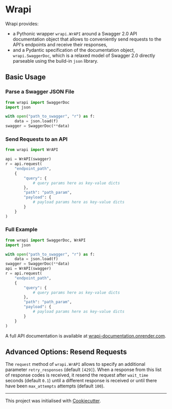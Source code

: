 # Wrapi

Wrapi provides:

- a Pythonic wrapper `wrapi.WrAPI` around a Swagger 2.0 API documentation object that allows to conveniently send requests to the API's endpoints and receive their responses,
- and a Pydantic specification of the documentation object, `wrapi.SwaggerDoc`, which is a relaxed model of Swagger 2.0 directly parseable using the build-in `json` library.

## Basic Usage

### Parse a Swagger JSON File

```python
from wrapi import SwaggerDoc
import json

with open("path_to_swagger", "r") as f:
    data = json.load(f)
swagger = SwaggerDoc(**data)
```

### Send Requests to an API

```python
from wrapi import WrAPI

api = WrAPI(swagger)
r = api.request(
    "endpoint_path", 
    {
        "query": {
            # query params here as key-value dicts
        },
        "path": "path_param",
        "payload": {
            # payload params here as key-value dicts
        }
    }
)
```

### Full Example

```python
from wrapi import SwaggerDoc, WrAPI
import json

with open("path_to_swagger", "r") as f:
    data = json.load(f)
swagger = SwaggerDoc(**data)
api = WrAPI(swagger)
r = api.request(
    "endpoint_path", 
    {
        "query": {
            # query params here as key-value dicts
        },
        "path": "path_param",
        "payload": {
            # payload params here as key-value dicts
        }
    }
)
```

A full API documentation is available at [wrapi-documentation.onrender.com](https://wrapi-documentation.onrender.com).

## Advanced Options: Resend Requests

The `request` method of `wrapi.WrAPI` allows to specify an additional parameter `retry_responses` (default `[429]`). When a response from this list of response codes is received, it resend the request after `wait_time` seconds (default `0.1`) until a different response is received or until there have been `max_attempts` attempts (default `100`).

---

This project was initialised with [Cookiecutter](https://github.com/audreyr/cookiecutter).
